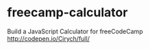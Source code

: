 # freecamp-calculator
Build a JavaScript Calculator for freeCodeCamp<br>
http://codepen.io/Cirych/full/
